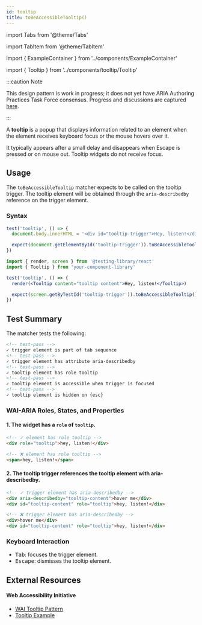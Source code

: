 ```yaml
---
id: tooltip
title: toBeAccessibleTooltip()
---
```


import Tabs from '@theme/Tabs'

import TabItem from '@theme/TabItem'

import { ExampleContainer } from '../components/ExampleContainer'

import { Tooltip } from '../components/tooltip/Tooltip'

:::caution Note

This design pattern is work in progress; it does not yet have ARIA Authoring Practices Task Force consensus. Progress and discussions are captured [here](https://github.com/w3c/aria-practices/issues/128).

:::

<div className="intro-text">A <strong>tooltip</strong> is a popup that displays information related to an element when the element receives keyboard focus or the mouse hovers over it.</div>

It typically appears after a small delay and disappears when Escape is pressed or on mouse out. Tooltip widgets do not receive focus.

<ExampleContainer>
<Tooltip />
</ExampleContainer>

## Usage

The `toBeAccessibleTooltip` matcher expects to be called on the tooltip trigger. The tooltip element will be obtained through the `aria-describedby` reference on the trigger element.

### Syntax

<Tabs>
<TabItem label="Vanilla JS" value="js">

```js
test('tooltip', () => {
  document.body.innerHTML = '<div id="tooltip-trigger">Hey, listen!</div><div role="tooltip">tooltip content</div>'

  expect(document.getElementById('tooltip-trigger')).toBeAccessibleTooltip()
})
```

</TabItem>
<TabItem default label="React + Testing Library" value="rtl">

```jsx
import { render, screen } from '@testing-library/react'
import { Tooltip } from 'your-component-library'

test('tooltip', () => {
  render(<Tooltip content="tooltip content">Hey, listen!</Tooltip>)

  expect(screen.getByTestId('tooltip-trigger')).toBeAccessibleTooltip()
})
```

</TabItem>
</Tabs>

## Test Summary

The matcher tests the following:

```html
<!-- test-pass -->
✓ trigger element is part of tab sequence
<!-- test-pass -->
✓ trigger element has attribute aria-describedby
<!-- test-pass -->
✓ tooltip element has role tooltip
<!-- test-pass -->
✓ tooltip element is accessible when trigger is focused
<!-- test-pass -->
✓ tooltip element is hidden on {esc}
```

### WAI-ARIA Roles, States, and Properties

#### 1. The widget has a `role` of `tooltip`.

```html
<!-- ✓ element has role tooltip -->
<div role="tooltip">hey, listen!</div>

<!-- ❌ element has role tooltip -->
<span>hey, listen!</span>
```

#### 2. The tooltip trigger references the tooltip element with aria-describedby.

```html
<!-- ✓ trigger element has aria-describedby -->
<div aria-describedby="tooltip-content">hover me</div>
<div id="tooltip-content" role="tooltip">hey, listen!</div>

<!-- ❌ trigger element has aria-describedby -->
<div>hover me</div>
<div id="tooltip-content" role="tooltip">hey, listen!</div>
```

### Keyboard Interaction

- <kbd>Tab</kbd>: focuses the trigger element.
- <kbd>Escape</kbd>: dismisses the tooltip element.

## External Resources

#### Web Accessibility Initiative

- [WAI Tooltip Pattern](https://www.w3.org/WAI/ARIA/apg/patterns/tooltip/)
- [Tooltip Example](https://www.w3.org/WAI/ARIA/apg/example-index/tooltip/tooltip.html)
